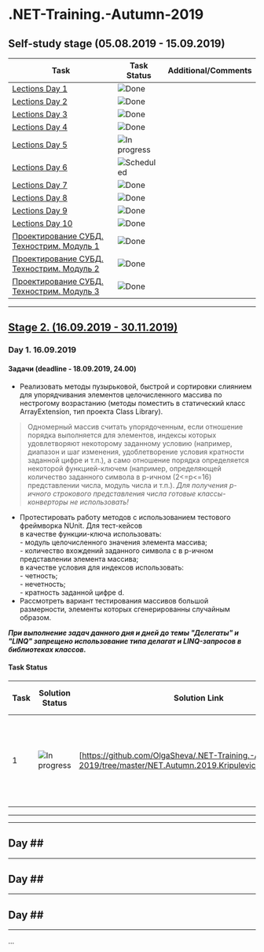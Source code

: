# .NET-Training.-Autumn-2019

## Self-study stage (05.08.2019 - 15.09.2019)
 
| Task | Task Status | Additional/Comments |
| -------- | -------- | --------|  
| [Lections Day 1](https://drive.google.com/drive/folders/0B7WmjuqYed3AWXFzc1Mtcnk3d1k) | ![Done](https://github.com/AnzhelikaKravchuk/.NET-Training.-Spring-2019/blob/master/Pictures/icons-ok.png)|
| [Lections Day 2](https://drive.google.com/drive/folders/1_B9ncAWoJtoDvG6vQkxyAvMuXDdqXRAw) | ![Done](https://github.com/AnzhelikaKravchuk/.NET-Training.-Spring-2019/blob/master/Pictures/icons-ok.png)| 
| [Lections Day 3](https://drive.google.com/drive/folders/1j17L1jUOa9wB1OibGtCuYdsV28kvstr-) | ![Done](https://github.com/AnzhelikaKravchuk/.NET-Training.-Spring-2019/blob/master/Pictures/icons-ok.png)|
| [Lections Day 4](https://drive.google.com/drive/folders/1G_Nlntl2BTH0ugKjMVdflPtyQUcUL4Gx) | ![Done](https://github.com/AnzhelikaKravchuk/.NET-Training.-Spring-2019/blob/master/Pictures/icons-ok.png)| 
| [Lections Day 5](https://drive.google.com/drive/folders/1Eq-C6_EtSlrAgadR-HOyrxUAvqDiw_gM) | ![In progress](https://github.com/AnzhelikaKravchuk/.NET-Training.-Spring-2019/blob/master/Pictures/icons-inprogress.png)| 
| [Lections Day 6](https://drive.google.com/drive/folders/1prlfmRLsVIDR8IERCOyENtsyLt4rO8hW) | ![Scheduled](https://github.com/AnzhelikaKravchuk/.NET-Training.-Spring-2019/blob/master/Pictures/icons-target.png)|
| [Lections Day 7](https://drive.google.com/drive/folders/17ZHkDv5HTidn4uEmh_kTCCuuB5pf6cI7) | ![Done](https://github.com/AnzhelikaKravchuk/.NET-Training.-Spring-2019/blob/master/Pictures/icons-ok.png)| 
| [Lections Day 8](https://drive.google.com/drive/folders/1jpw3yZPMepPCP1LYpsi_2FXcQ7m8whpT) | ![Done](https://github.com/AnzhelikaKravchuk/.NET-Training.-Spring-2019/blob/master/Pictures/icons-ok.png)|
| [Lections Day 9](https://drive.google.com/drive/folders/1z9dWTY0spT6MI4SAnlUxPIEqraqMlJRG) | ![Done](https://github.com/AnzhelikaKravchuk/.NET-Training.-Spring-2019/blob/master/Pictures/icons-ok.png)|
| [Lections Day 10](https://drive.google.com/drive/folders/1cwOLIdvQKFoEC0MMZrcye7gOXvYPY_w1) | ![Done](https://github.com/AnzhelikaKravchuk/.NET-Training.-Spring-2019/blob/master/Pictures/icons-ok.png)|
| [Проектирование СУБД. Технострим. Модуль 1](https://www.youtube.com/watch?v=R21v8SoIsiY&list=PLrCZzMib1e9pq_sbw7ZEcEU3Yyz1AvE--&index=2&t=929s) | ![Done](https://github.com/AnzhelikaKravchuk/.NET-Training.-Spring-2019/blob/master/Pictures/icons-ok.png)|
| [Проектирование СУБД. Технострим. Модуль 2](https://www.youtube.com/watch?v=7t9hLFtN77U&list=PLrCZzMib1e9pq_sbw7ZEcEU3Yyz1AvE--&index=2) | ![Done](https://github.com/AnzhelikaKravchuk/.NET-Training.-Spring-2019/blob/master/Pictures/icons-ok.png)|
| [Проектирование СУБД. Технострим. Модуль 3](https://www.youtube.com/watch?v=fcNhZDWUGDM&list=PLrCZzMib1e9pq_sbw7ZEcEU3Yyz1AvE--&index=3) | ![Done](https://github.com/AnzhelikaKravchuk/.NET-Training.-Spring-2019/blob/master/Pictures/icons-ok.png)|
  
---

##  [Stage 2. (16.09.2019 - 30.11.2019)](https://drive.google.com/drive/folders/1zwjMfJoOfPslOcK9_noqN32aL66u7hQ6)

### Day 1. 16.09.2019	
#### Задачи (deadline - 18.09.2019, 24.00)

- Реализовать методы пузырьковой, быстрой и сортировки слиянием для упорядчивания элементов целочисленного массива по нестрогому возрастанию (методы поместить в статический класс ArrayExtension, тип проекта Class Library). 
> Одномерный массив считать упорядоченным, если отношение порядка выполняется для элементов, индексы которых удовлетворяют некоторому заданному условию (например, диапазон и шаг изменения, удоблетворение условия кратности заданной цифре и т.п.), а само отношение порядка определяется некоторой функцией-ключем (например, определяющей количество заданного символа в p-ичном (2<=p<=16) представлении числа, модуль числа и т.п.). *Для получения p-ичного строкового представления числа готовые классы-конверторы не использовать!* 
- Протестировать работу методов с использованием тестового фреймворка NUnit. Для тест-кейсов    
	в качестве функции-ключа использовать:    
		- модуль целочисленного значения элемента массива;     
		- количество вхождений заданного символа c в p-ичном представлении элемента массива;        
	в качестве условия для индексов использовать:   
		- четность;  
		- нечетность;  
		- кратность заданной цифре d.  
- Рассмотреть вариант тестирования массивов большой размерности, элементы которых сгенерированны случайным образом. 

***При выполнение задач данного дня и дней до темы "Делегаты" и "LINQ" запрещено использование типа делагат и LINQ-запросов в библиотеках классов.***

#### Task Status

| Task | Solution Status | Solution Link | NUnit Tests Status | NUnit Tests Link | Additional/Comments |
| -------- | -------- | --------| --------|  -------- |  -------- |   
| 1 | ![In progress](https://github.com/AnzhelikaKravchuk/.NET-Training.-Spring-2019/blob/master/Pictures/icons-inprogress.png) | [https://github.com/OlgaSheva/.NET-Training.-Autumn-2019/tree/master/NET.Autumn.2019.Kripulevich.01/Algorithms] | ![In progress](https://github.com/AnzhelikaKravchuk/.NET-Training.-Spring-2019/blob/master/Pictures/icons-inprogress.png) | [https://github.com/OlgaSheva/.NET-Training.-Autumn-2019/tree/master/NET.Autumn.2019.Kripulevich.01/Algorithms.Tests]| Реализован метод пузырьковой сортировки. TODO: быстрая сортировка и сортировка слиянием, вариант тестирования массивов большой размерности.

---

---

## Day ## ##

---

## Day ## ##

---

## Day ## ##

---

...

